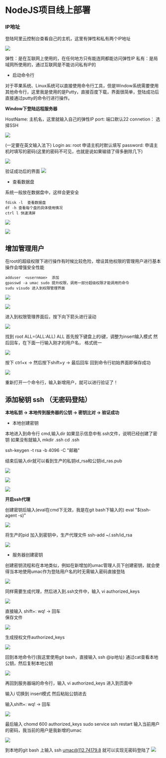 # NodeJS项目线上部署

### IP地址

登陆阿里云控制台查看自己的主机，这里有弹性和私有两个IP地址

![](/aliyunnodejs/imgs/登陆服务器1.jpg)

弹性：是在互联网上使用的，在任何地方只有能连网都能访问弹性IP
私有：是局域网所使用的，通过互联网是不能访问私有IP的



* 启动命令行

对于苹果系统、Linux系统可以直接使用命令行工具，但是Window系统需要使用其他命令行，这里我是使用的是Putty，直接百度下载，界面很简单，登陆成功后直接通过putty的命令行进行操作。

**Window下登陆远程服务器**

HostName: 主机名，这里就输入自己的弹性IP
port: 端口默认22
connetion： 选择SSH

![](/aliyunnodejs/imgs/登陆服务器2.jpg)

(一定要在英文输入法下)
Login as: root 申请主机时默认填写
password: 申请主机时填写的密码(这里的密码不可见，也就是说如果输错了得多删除几下)

![](/aliyunnodejs/imgs/远程登陆服务器4.jpg)

验证成功后的界面
![](/aliyunnodejs/imgs/远程登陆服务器3.jpg)

* 查看数据盘

系统一般放在数据盘中，这样会更安全

```
fdisk -l  查看数据盘
df -h 查看每个盘的具体使用情况
ctrl l 快速清屏

```

![](/aliyunnodejs/imgs/远程登陆服务器5.jpg)

![](/aliyunnodejs/imgs/远程登陆服务器6.jpg)

## 增加管理用户

在root的超级权限下进行操作有时候比较危险，增设其他权限的管理用户进行基本操作会增强安全性能

```
adduser  <usernmae>  添加
gpasswd -a umac sudo 提升权限，调用一部分超级权限才能调用的命令
sudu visudo 进入到权限管理界面
```
![](/aliyunnodejs/imgs/远程登陆服务器7.jpg)

![](/aliyunnodejs/imgs/远程登陆服务器8.jpg)

进入到权限管理界面后，按下向下箭头进行滚动

![](/aliyunnodejs/imgs/远程登陆服务器9.jpg)

找到 root   ALL=(ALL:ALL) ALL
首先按下键盘上的i键，调整为insert输入模式
然后回车，在下面一行输入刚才的用户名， 格式统一

![](/aliyunnodejs/imgs/远程登陆服务器10.jpg)

按下 ctrl+x  ->  然后按下shift+y  ->  最后回车
回到命令行初始界面即保存成功

![](/aliyunnodejs/imgs/远程登陆服务器11.jpg)

重新打开一个命令行，输入新增用户，就可以进行验证了！


## 添加秘钥 ssh （无密码登陆）

**本地私钥 -> 本地传到服务器的公钥 -> 密钥比对 -> 验证成功**

* 本地创建密钥

本地进入到命令行 cmd,输入dir
如果显示信息中有.ssh文件，说明已经创建了密钥
如果没有就输入
mkdir .ssh
cd .ssh

ssh-keygen -t rsa -b 4096 -C "邮箱"

结束后输入dir就可以看到生产的私钥id_rsa和公钥id_ras.pub

![](/aliyunnodejs/imgs/远程登陆服务器12.jpg)

![](/aliyunnodejs/imgs/远程登陆服务器14.jpg)


![](/aliyunnodejs/imgs/远程登陆服务器13.jpg)

**开启ssh代理**

创建密钥后输入(eval在cmd下无效，我是在git bash下输入的)
eval "$(ssh-agent -s)"

![](/aliyunnodejs/imgs/远程登陆服务器16.jpg)

将生产的pid 加入到密钥中，生产代理文件
ssh-add ~/.ssh/id_rsa

![](/aliyunnodejs/imgs/远程登陆服务器17.jpg)


* 服务器创建密钥

创建密钥流程和在本地类似，例如在新增加的umac管理人员下创建密钥，就会使得当本地使用umac作为登陆用户名的时无需输入密码直接登陆

![](/aliyunnodejs/imgs/远程登陆服务器20.jpg)

同样需要生成代理，然后进入到.ssh文件中，输入 vi authorized_keys 

![](/aliyunnodejs/imgs/远程登陆服务器21.jpg)

直接输入 
shift+:  wq!  -> 回车  
保存文件

![](/aliyunnodejs/imgs/远程登陆服务器22.jpg)

生成授权文件authorized_keys

![](/aliyunnodejs/imgs/远程登陆服务器23.jpg)

回到本地命令行(我这里使用git bash，直接输入 ssh <username>@ip地址) 通过cat查看本地公钥，然后复制本地公钥

![](/aliyunnodejs/imgs/远程登陆服务器24.jpg)

再回到服务器端的命令行，输入 vi authorized_keys 进入到页面中

输入i 切换到 insert模式 然后粘贴公钥进去

输入shift+:  wq!  -> 回车 

![](/aliyunnodejs/imgs/远程登陆服务器25.jpg)

最后输入 
chomd 600 authorized_keys
sudo service ssh restart
输入当前用户的密码，我当前的用户是我新增的umac

![](/aliyunnodejs/imgs/远程登陆服务器26.jpg)

到本地的git bash 上输入 
ssh umac@112.74179.8
就可以实现无密码登陆了
![](/aliyunnodejs/imgs/远程登陆服务器27.jpg)

